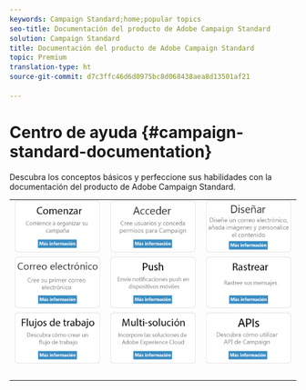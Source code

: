 ```yaml
---
keywords: Campaign Standard;home;popular topics
seo-title: Documentación del producto de Adobe Campaign Standard
solution: Campaign Standard
title: Documentación del producto de Adobe Campaign Standard
topic: Premium
translation-type: ht
source-git-commit: d7c3ffc46d6d0975bc8d068438aea8d13501af21

---
```



# Centro de ayuda {#campaign-standard-documentation}

Descubra los conceptos básicos y perfeccione sus habilidades con la documentación del producto de Adobe Campaign Standard.

|  |  |  |
|:---:|:---:|:---:|
| [![imagen](/help/assets/start-400.png)](/help/start/using/campaign-orchestration.md) | [![imagen](/help/assets/access-400.png)](/help/administration/using/about-access-management.md) | [![imagen](/help/assets/design-400.png)](/help/designing/using/about-email-content-design.md) |
| [![imagen](/help/assets/email-400.png)](/help/channels/using/creating-an-email.md) | [![imagen](/help/assets/push-400.png)](/help/channels/using/about-push-notifications.md) | [![imagen](/help/assets/track-400.png)](/help/sending/using/tracking-messages.md) |
| [![imagen](/help/assets/workflows-400.png)](/help/automating/using/building-a-workflow.md) | [![imagen](/help/assets/multi-400.png)](/help/integrating/using/about-campaign-integrations.md) | [![imagen](/help/assets/api-400.png)](https://docs.campaign.adobe.com/doc/standard/en/api/ACS_API.html) |
| [![imagen](/help/assets/empty123456791.png)](https://docs.adobe.com/content/help/es-ES/campaign-standard/using/campaign-standard-home.translate.html) | [![imagen](/help/assets/empty123456791.png)](https://docs.adobe.com/content/help/es-ES/campaign-standard/using/campaign-standard-home.translate.html) | [![imagen](/help/assets/empty123456791.png)](https://docs.adobe.com/content/help/es-ES/campaign-standard/using/campaign-standard-home.translate.html) |
